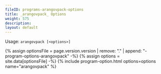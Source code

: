 ```yaml
---
fileID: programs-arangovpack-options
title: _arangovpack_ Options
weight: 575
description: 
layout: default
---
```

Usage: `arangovpack [<options>]`

{% assign optionsFile = page.version.version | remove: "." | append: "-program-options-arangovpack" -%}
{% assign options = site.data[optionsFile] -%}
{% include program-option.html options=options name="arangovpack" %}
